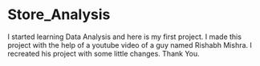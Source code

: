 # Store_Analysis
I started learning Data Analysis and here is my first project. 
I made this project with the help of a youtube video of a guy named Rishabh Mishra. I recreated his project with some little changes.
Thank You.
